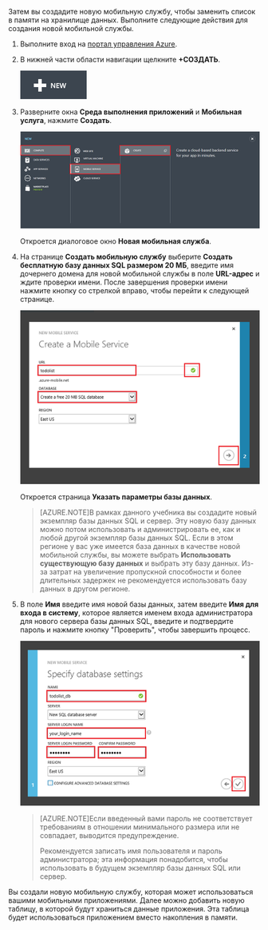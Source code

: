 

Затем вы создадите новую мобильную службу, чтобы заменить список в памяти на хранилище данных. Выполните следующие действия для создания новой мобильной службы.

1. Выполните вход на [портал управления Azure](https://manage.windowsazure.com/). 
2.	В нижней части области навигации щелкните **+СОЗДАТЬ**.

	![plus-new](./media/mobile-services-create-new-service-data/plus-new.png)

3.	Разверните окна **Среда выполнения приложений** и **Мобильная услуга**, нажмите **Создать**.

	![mobile-create](./media/mobile-services-create-new-service-data/mobile-create.png)

    Откроется диалоговое окно **Новая мобильная служба**.

4.	На странице **Создать мобильную службу** выберите **Создать бесплатную базу данных SQL размером 20 МБ**, введите имя дочернего домена для новой мобильной службы в поле **URL-адрес** и ждите проверки имени. После завершения проверки имени нажмите кнопку со стрелкой вправо, чтобы перейти к следующей странице.

	![mobile-create-page1](./media/mobile-services-create-new-service-data/mobile-create-page1.png)

    Откроется страница **Указать параметры базы данных**.

    
	> [AZURE.NOTE]В рамках данного учебника вы создадите новый экземпляр базы данных SQL и сервер. Эту новую базу данных можно потом использовать и администрировать ее, как и любой другой экземпляр базы данных SQL. Если в этом регионе у вас уже имеется база данных в качестве новой мобильной службы, вы можете выбрать **Использовать существующую базу данных** и выбрать эту базу данных. Из-за затрат на увеличение пропускной способности и более длительных задержек не рекомендуется использовать базу данных в другом регионе.

5.	В поле **Имя** введите имя новой базы данных, затем введите **Имя для входа в систему**, которое является именем входа администратора для нового сервера базы данных SQL, введите и подтвердите пароль и нажмите кнопку "Проверить", чтобы завершить процесс.

	![mobile-create-page2](./media/mobile-services-create-new-service-data/mobile-create-page2.png)

    
	> [AZURE.NOTE]Если введенный вами пароль не соответствует требованиям в отношении минимального размера или не совпадает, выводится предупреждение.
	>
	> Рекомендуется записать имя пользователя и пароль администратора; эта информация понадобится, чтобы использовать в будущем экземпляр базы данных SQL или сервер.

Вы создали новую мобильную службу, которая может использоваться вашими мобильными приложениями. Далее можно добавить новую таблицу, в которой будут храниться данные приложения. Эта таблица будет использоваться приложением вместо накопления в памяти.

<!---HONumber=62-->